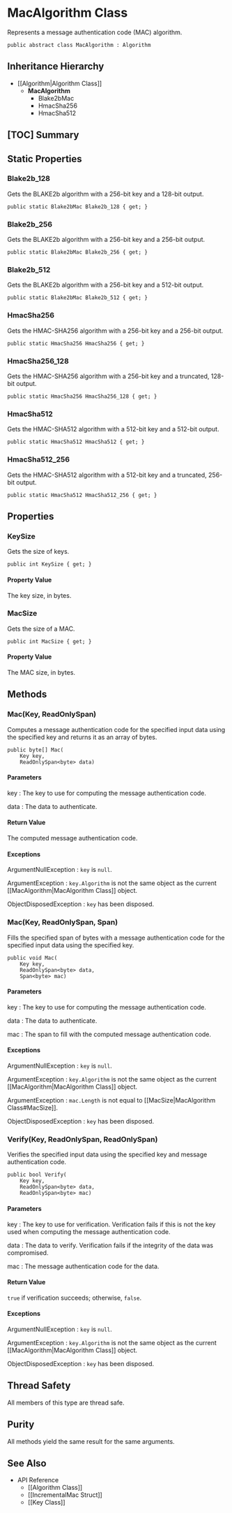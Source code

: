 # MacAlgorithm Class

Represents a message authentication code (MAC) algorithm.

    public abstract class MacAlgorithm : Algorithm


## Inheritance Hierarchy

* [[Algorithm|Algorithm Class]]
    * **MacAlgorithm**
        * Blake2bMac
        * HmacSha256
        * HmacSha512


## [TOC] Summary


## Static Properties


### Blake2b_128

Gets the BLAKE2b algorithm with a 256-bit key and a 128-bit output.

    public static Blake2bMac Blake2b_128 { get; }


### Blake2b_256

Gets the BLAKE2b algorithm with a 256-bit key and a 256-bit output.

    public static Blake2bMac Blake2b_256 { get; }


### Blake2b_512

Gets the BLAKE2b algorithm with a 256-bit key and a 512-bit output.

    public static Blake2bMac Blake2b_512 { get; }


### HmacSha256

Gets the HMAC-SHA256 algorithm with a 256-bit key and a 256-bit output.

    public static HmacSha256 HmacSha256 { get; }


### HmacSha256_128

Gets the HMAC-SHA256 algorithm with a 256-bit key and a truncated, 128-bit output.

    public static HmacSha256 HmacSha256_128 { get; }


### HmacSha512

Gets the HMAC-SHA512 algorithm with a 512-bit key and a 512-bit output.

    public static HmacSha512 HmacSha512 { get; }


### HmacSha512_256

Gets the HMAC-SHA512 algorithm with a 512-bit key and a truncated, 256-bit output.

    public static HmacSha512 HmacSha512_256 { get; }


## Properties


### KeySize

Gets the size of keys.

    public int KeySize { get; }

#### Property Value

The key size, in bytes.


### MacSize

Gets the size of a MAC.

    public int MacSize { get; }

#### Property Value

The MAC size, in bytes.


## Methods


### Mac(Key, ReadOnlySpan<byte>)

Computes a message authentication code for the specified input data using the
specified key and returns it as an array of bytes.

    public byte[] Mac(
        Key key,
        ReadOnlySpan<byte> data)

#### Parameters

key
: The key to use for computing the message authentication code.

data
: The data to authenticate.

#### Return Value

The computed message authentication code.

#### Exceptions

ArgumentNullException
: `key` is `null`.

ArgumentException
: `key.Algorithm` is not the same object as the current
    [[MacAlgorithm|MacAlgorithm Class]] object.

ObjectDisposedException
: `key` has been disposed.


### Mac(Key, ReadOnlySpan<byte>, Span<byte>)

Fills the specified span of bytes with a message authentication code for the
specified input data using the specified key.

    public void Mac(
        Key key,
        ReadOnlySpan<byte> data,
        Span<byte> mac)

#### Parameters

key
: The key to use for computing the message authentication code.

data
: The data to authenticate.

mac
: The span to fill with the computed message authentication code.

#### Exceptions

ArgumentNullException
: `key` is `null`.

ArgumentException
: `key.Algorithm` is not the same object as the current
    [[MacAlgorithm|MacAlgorithm Class]] object.

ArgumentException
: `mac.Length` is not equal to [[MacSize|MacAlgorithm Class#MacSize]].

ObjectDisposedException
: `key` has been disposed.


### Verify(Key, ReadOnlySpan<byte>, ReadOnlySpan<byte>)

Verifies the specified input data using the specified key and message
authentication code.

    public bool Verify(
        Key key,
        ReadOnlySpan<byte> data,
        ReadOnlySpan<byte> mac)

#### Parameters

key
: The key to use for verification.
    Verification fails if this is not the key used when computing the message
    authentication code.

data
: The data to verify.
    Verification fails if the integrity of the data was compromised.

mac
: The message authentication code for the data.

#### Return Value

`true` if verification succeeds; otherwise, `false`.

#### Exceptions

ArgumentNullException
: `key` is `null`.

ArgumentException
: `key.Algorithm` is not the same object as the current
    [[MacAlgorithm|MacAlgorithm Class]] object.

ObjectDisposedException
: `key` has been disposed.

## Thread Safety

All members of this type are thread safe.


## Purity

All methods yield the same result for the same arguments.


## See Also

* API Reference
    * [[Algorithm Class]]
    * [[IncrementalMac Struct]]
    * [[Key Class]]
